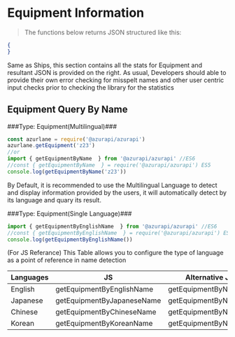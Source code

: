 # Equipment Information
> The functions below returns JSON structured like this:

```json
{
}
```

Same as Ships, this section contains all the stats for Equipment and resultant JSON is provided on the right. As usual, Developers should able to provide their own error checking for misspelt names and other user centric input checks prior to checking the library for the statistics
## Equipment Query By Name
###Type: Equipment(Multilingual)###
```javascript
const azurlane = require('@azurapi/azurapi')
azurlane.getEquipment('z23')
//or
import { getEquipmentByName  } from '@azurapi/azurapi' //ES6
//const { getEquipmentByName  } = require('@azurapi/azurapi') ES5
console.log(getEquipmentByName('z23'))
```
By Default, it is recommended to use the Multilingual Language to detect and display information provided by the users, it will automatically detect by its language and quary its result.

###Type: Equipment(Single Language)###
```javascript
import { getEquipmentByEnglishName  } from '@azurapi/azurapi' //ES6
//const { getEquipmentByEnglishName  } = require('@azurapi/azurapi') ES5
console.log(getEquipmentByEnglishName())
```
(For JS Referance)
This Table allows you to configure the type of language as a point of reference in name detection

| Languages | JS                         | Alternative JS       |
|-----------|----------------------------|----------------------|
| English   | getEquipmentByEnglishName  | getEquipmentByNameEn |
| Japanese  | getEquipmentByJapaneseName | getEquipmentByNameJp |
| Chinese   | getEquipmentByChineseName  | getEquipmentByNameCn |
| Korean    | getEquipmentByKoreanName   | getEquipmentByNameKr |
